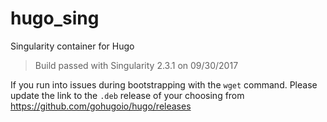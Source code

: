 # hugo_sing
Singularity container for Hugo

> Build passed with Singularity 2.3.1 on 09/30/2017

If you run into issues during bootstrapping with the `wget` command. Please update the link to the `.deb`
release of your choosing from https://github.com/gohugoio/hugo/releases

